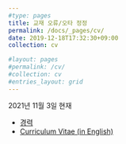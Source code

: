 ```yaml
---
#type: pages
title: 교재 오류/오타 정정
permalink: /docs/_pages/cv/
date: 2019-12-18T17:32:30+09:00
collection: cv

#layout: pages
#permalink: /cv/
#collection: cv
#entries_layout: grid
---
```


2021년 11월 3일 현재

- [경력](/docs/_pages/cv/kor/)
- [Curriculum Vitae (in English)](/docs/_pages/cv/eng/)
